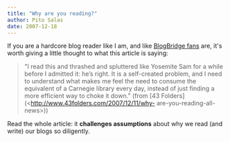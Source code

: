 ```yaml
---
title: "Why are you reading?"
author: Pito Salas
date: 2007-12-18
---
```




If you are a hardcore blog reader like I am, and like [BlogBridge
fans](<http://www.blogbridge.com> "Best blog reader for financial analysts,
researchers, investors, fund managers") are, it's worth giving a little
thought to what this article is saying:

> "I read this and thrashed and spluttered like Yosemite Sam for a while
> before I admitted it: he’s right. It is a self-created problem, and I need
> to understand what makes me feel the need to consume the equivalent of a
> Carnegie library every day, instead of just finding a more efficient way to
> choke it down." (from [43 Folders](<http://www.43folders.com/2007/12/11/why-
> are-you-reading-all-news>))

Read the whole article: it **challenges assumptions** about why we read (and
write) our blogs so diligently.


